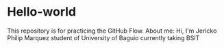 # Hello-world
This repository is for practicing the GitHub Flow.
About me:
Hi, I'm Jericko Philip Marquez student of University of Baguio currently taking BSIT
